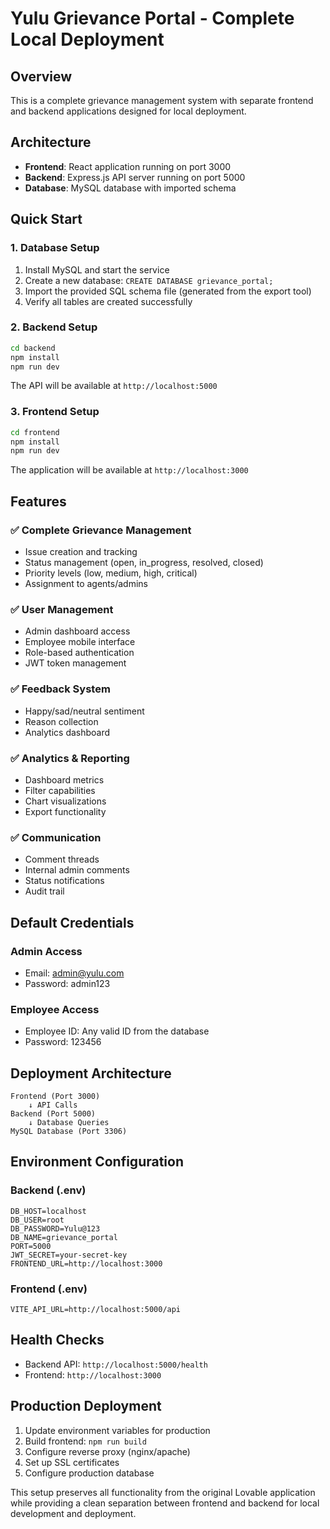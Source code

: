 
# Yulu Grievance Portal - Complete Local Deployment

## Overview
This is a complete grievance management system with separate frontend and backend applications designed for local deployment.

## Architecture
- **Frontend**: React application running on port 3000
- **Backend**: Express.js API server running on port 5000
- **Database**: MySQL database with imported schema

## Quick Start

### 1. Database Setup
1. Install MySQL and start the service
2. Create a new database: `CREATE DATABASE grievance_portal;`
3. Import the provided SQL schema file (generated from the export tool)
4. Verify all tables are created successfully

### 2. Backend Setup
```bash
cd backend
npm install
npm run dev
```
The API will be available at `http://localhost:5000`

### 3. Frontend Setup
```bash
cd frontend
npm install
npm run dev
```
The application will be available at `http://localhost:3000`

## Features

### ✅ Complete Grievance Management
- Issue creation and tracking
- Status management (open, in_progress, resolved, closed)
- Priority levels (low, medium, high, critical)
- Assignment to agents/admins

### ✅ User Management
- Admin dashboard access
- Employee mobile interface
- Role-based authentication
- JWT token management

### ✅ Feedback System
- Happy/sad/neutral sentiment
- Reason collection
- Analytics dashboard

### ✅ Analytics & Reporting
- Dashboard metrics
- Filter capabilities
- Chart visualizations
- Export functionality

### ✅ Communication
- Comment threads
- Internal admin comments
- Status notifications
- Audit trail

## Default Credentials

### Admin Access
- Email: admin@yulu.com
- Password: admin123

### Employee Access
- Employee ID: Any valid ID from the database
- Password: 123456

## Deployment Architecture

```
Frontend (Port 3000)
    ↓ API Calls
Backend (Port 5000)
    ↓ Database Queries
MySQL Database (Port 3306)
```

## Environment Configuration

### Backend (.env)
```
DB_HOST=localhost
DB_USER=root
DB_PASSWORD=Yulu@123
DB_NAME=grievance_portal
PORT=5000
JWT_SECRET=your-secret-key
FRONTEND_URL=http://localhost:3000
```

### Frontend (.env)
```
VITE_API_URL=http://localhost:5000/api
```

## Health Checks
- Backend API: `http://localhost:5000/health`
- Frontend: `http://localhost:3000`

## Production Deployment
1. Update environment variables for production
2. Build frontend: `npm run build`
3. Configure reverse proxy (nginx/apache)
4. Set up SSL certificates
5. Configure production database

This setup preserves all functionality from the original Lovable application while providing a clean separation between frontend and backend for local development and deployment.
